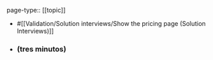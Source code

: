 page-type:: [[topic]]

- #[[Validation/Solution interviews/Show the pricing page (Solution Interviews)]]

- ### (tres minutos)



